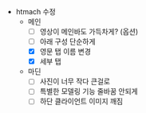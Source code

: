- htmach 수정
	- 메인
		- [ ] 영상이 메인바도 가득차게? (옵션)
		- [ ] 아래 구성 단순하게
		- [x] 영문 탭 이름 변경
		- [x] 세부 탭
	- 마딘
		- [ ] 사진이 너무 작다 큰걸로
		- [ ] 특별한 모델링 기능 줄바꿈 안되게
		- [ ] 하단 클라이언트 이미지 깨짐
